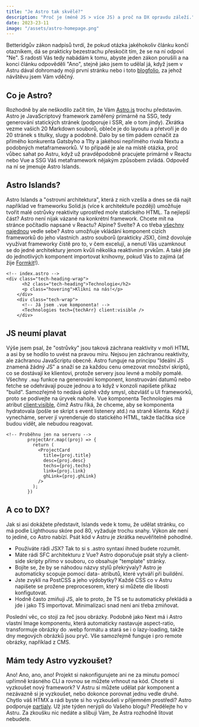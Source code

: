 ```yaml
---
title: "Je Astro tak skvělé?"
description: "Proč je (méně JS > více JS) a proč na DX opravdu záleží."
date: 2023-23-11
image: "/assets/astro-homepage.png"
---
```


Betteridgův zákon nadpisů tvrdí, že pokud otázka jakéhokoliv článku končí otazníkem, dá se prakticky bezestrachu přeskočit tím, že se na ní odpoví "Ne". S radostí Vás tedy nabádám k tomu, abyste jeden zákon porušili a na konci článku odpověděli "Ano", stejně jako jsem to udělal já, když jsem v Astru dával dohromady moji první stránku nebo i toto [blogfolio](./../), za jehož návštěvu jsem Vám vděčný.

## Co je Astro?

Rozhodně by ale neškodilo začít tím, že Vám [Astro.js](https://astro.build/) trochu představím. Astro je JavaScriptový framework zaměřený primárně na SSG, tedy generování statických stránek (podporuje i SSR, ale o tom jindy). Zkrátka vezme vašich 20 Markdown souborů, obleče je do layoutu a přetvoří je do 20 stránek s titulky, slugy a podobně. Dalo by se tím pádem označit za přímého konkurenta Gatsbyho a 11ty a jakéhosi nepřímého rivala Nextu a podobných metaframeworků. V to případě je ale na místě otázka, proč vůbec sahat po Astru, když už pravděpodobně pracujete primárně v Reactu nebo Vue a SSG Váš metaframework nějakým způsobem zvládá. Odpověď na ní se jmenuje Astro Islands.

## Astro Islands?

Astro Islands a "ostrovní architektura", která z nich vzešla a dnes se dá najít například ve frameworku Solid.js (více k architektuře později) umožňuje tvořit malé ostrůvky reaktivity uprostřed moře statického HTML. Ta nejlepší část? Astro není nijak vázané na konkrétní framework. Chcete mít na stránce počítadlo napsané v Reactu? Alpine? Svelte? A co třeba [všechny najednou](https://docs.astro.build/en/guides/integrations-guide/) vedle sebe? Astro umožňuje vkládání komponent cizích frameworků do jeho vlastních .astro souborů (prakticky JSX), čímž dovoluje využívat frameworky čistě pro to, v čem excelují, a nenutí Vás uzamknout se do jedné architektury jenom kvůli několika reaktivním prvkům. A také jde do jednotlivých komponent importovat knihovny, pokud Vás to zajímá (ať žije [Formkit](https://formkit.com/)!).

```astro
<!-- index.astro -->
<div class="tech-heading-wrap">
      <h2 class="tech-heading">Technologie</h2>
      <p class="hovering">Klikni na nás!</p>
    </div>
    <div class="tech-wrap">
      <!-- Já jsem .vue komponenta! -->
      <Technologies tech={techArr} client:visible />
    </div>
```

## JS neumí plavat

Výše jsem psal, že "ostrůvky" jsou taková záchrana reaktivity v moři HTML a asi by se hodilo to uvést na pravou míru. Nejsou jen záchranou reaktivity, ale záchranou JavaScriptu obecně. Astro funguje na principu "Ideální JS znamená žádný JS" a snaží se za každou cenu omezovat množství skriptů, co se dostávají ke klientovi, protože servery jsou levné a mobily pomalé.  
Všechny `.map` funkce na generování komponent, konstruování datumů nebo fetche se odehrávají pouze jednou a to když v konzoli napíšete příkaz "build". Samozřejmě to nedává úplně vždy smysl, obzvlášť u UI frameworků, proto se podívejte na úryvek nahoře. Vue komponenta Technologies má atribut [client:visible](https://docs.astro.build/en/reference/directives-reference/#client-directives), čímž Astru říká, že chceme, aby se komponenta hydratovala (pošle se skript s event listenery atd.) na straně klienta. Když jí vynecháme, server jí vyrenderuje do statického HTML, takže tlačítka sice budou vidět, ale nebudou reagovat.

```astro
<!-- Proběhnu jen na serveru -->
        projectArr.map((proj) => {
          return (
            <ProjectCard
              title={proj.title}
              desc={proj.desc}
              techs={proj.techs}
              link={proj.link}
              ghLink={proj.ghLink}
            />
          );
        })
```

## A co to DX?

Jak si asi dokážete představit, Islands vede k tomu, že udělat stránku, co má podle Lighthousu skóre pod 80, vyžaduje trochu snahy. Výkon ale není to jediné, co Astro nabízí. Psát kód v Astru je zkrátka neuvěřitelně pohodlné.

- Používáte rádi JSX? Tak to si s .astro syntaxí ihned budete rozumět.
- Máte rádi SFC architekturu z Vue? Astro doporučuje psát styly a client-side skripty přímo v souboru, co obsahuje "template" stránky.
- Bojíte se, že by se náhodou názvy stylů překrývaly? Astro je automaticky scopuje pomocí data- atributů, které vytváří při buildění.
- Jste zvyklí na PostCSS a jeho výdobytky? Každé CSS co v Astru napíšete se prožene preprocesorem, který si můžete dle libosti konfigutovat.
- Hodně často zmiňuji JS, ale to proto, že TS se tu automaticky překládá a jde i jako TS importovat. Minimalizaci snad není ani třeba zmiňovat.

Poslední věc, co stojí za řeč jsou obrázky. Podobně jako Next má i Astro vlastní Image komponentu, která automaticky nastavuje aspect-ratio, transformuje obrázky do .webp formátu a stará se i o lazy-loading, takže dny megových obrázků jsou pryč. Vše samozřejmě funguje i pro remote obrázky, například z CMS.

## Mám tedy Astro vyzkoušet?

Ano! Ano, ano, ano! Projekt si nakonfigurujete ani ne za minutu pomocí upřímně krásného CLI a rovnou se můžete vrhnout na kód. Chcete si vyzkoušet nový framework? V Astru si můžete udělat pár komponent a nezávazně si je vyzkoušet, nebo dokonce porovnat jednu vedle druhé. Chytlo váš HTMX a rádi byste si ho vyzkoušeli v příjemném prostředí? Astro podporuje [partialy](https://astro.build/blog/astro-340/). Už jste týden nerýpli do Vašeho blogu? Předělejte ho v Astru. Za zkoušku nic nedáte a slibuji Vám, že Astra rozhodně litovat nebudete.
